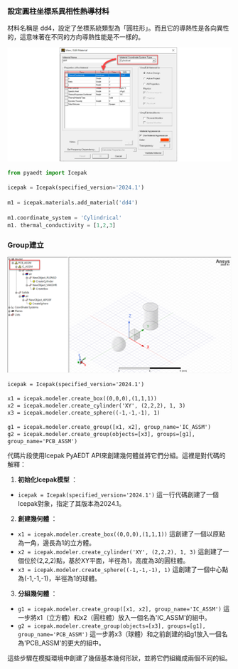 ### 設定圓柱坐標系異相性熱導材料
材料名稱是 dd4，設定了坐標系統類型為「圓柱形」。而且它的導熱性是各向異性的，這意味著在不同的方向導熱性能是不一樣的。


![2024-03-29_12-48-53](/assets/2024-03-29_12-48-53.png)


```python
from pyaedt import Icepak

icepak = Icepak(specified_version='2024.1')

m1 = icepak.materials.add_material('dd4')

m1.coordinate_system = 'Cylindrical'
m1. thermal_conductivity = [1,2,3]
```

### Group建立

![2024-04-03_07-53-36](/assets/2024-04-03_07-53-36.png)

```
icepak = Icepak(specified_version='2024.1')

x1 = icepak.modeler.create_box((0,0,0),(1,1,1))
x2 = icepak.modeler.create_cylinder('XY', (2,2,2), 1, 3)
x3 = icepak.modeler.create_sphere((-1,-1,-1), 1)

g1 = icepak.modeler.create_group([x1, x2], group_name='IC_ASSM')
g2 = icepak.modeler.create_group(objects=[x3], groups=[g1], group_name='PCB_ASSM')
```

代碼片段使用Icepak PyAEDT API來創建幾何體並將它們分組。這裡是對代碼的解釋：

1. **初始化Icepak模型** ： 
- `icepak = Icepak(specified_version='2024.1')`
這一行代碼創建了一個Icepak對象，指定了其版本為2024.1。 
2. **創建幾何體** ： 
- `x1 = icepak.modeler.create_box((0,0,0),(1,1,1))`
這創建了一個以原點為一角，邊長為1的立方體。 
- `x2 = icepak.modeler.create_cylinder('XY', (2,2,2), 1, 3)`
這創建了一個位於(2,2,2)點，基於XY平面，半徑為1，高度為3的圓柱體。 
- `x3 = icepak.modeler.create_sphere((-1,-1,-1), 1)`
這創建了一個中心點為(-1,-1,-1)，半徑為1的球體。 
3. **分組幾何體** ： 
- `g1 = icepak.modeler.create_group([x1, x2], group_name='IC_ASSM')`
這一步將x1（立方體）和x2（圓柱體）放入一個名為'IC_ASSM'的組中。 
- `g2 = icepak.modeler.create_group(objects=[x3], groups=[g1], group_name='PCB_ASSM')`
這一步將x3（球體）和之前創建的組g1放入一個名為'PCB_ASSM'的更大的組中。

這些步驟在模擬環境中創建了幾個基本幾何形狀，並將它們組織成兩個不同的組。
